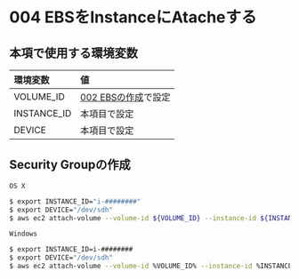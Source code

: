 # 004 EBSをInstanceにAtacheする

## 本項で使用する環境変数

|環境変数|値|
|:--|:--|
|VOLUME_ID|[002 EBSの作成](/ebs/002_create_ebs.md)で設定|
|INSTANCE_ID|本項目で設定|
|DEVICE|本項目で設定|

## Security Groupの作成

`OS X`

```bash
$ export INSTANCE_ID="i-########"
$ export DEVICE="/dev/sdh"
$ aws ec2 attach-volume --volume-id ${VOLUME_ID} --instance-id ${INSTANCE_ID} --device ${DEVICE}
```

`Windows`

```bash
$ export INSTANCE_ID=i-########
$ export DEVICE="/dev/sdh"
$ aws ec2 attach-volume --volume-id %VOLUME_ID% --instance-id %INSTANCE_ID% --device %DEVICE%
```
